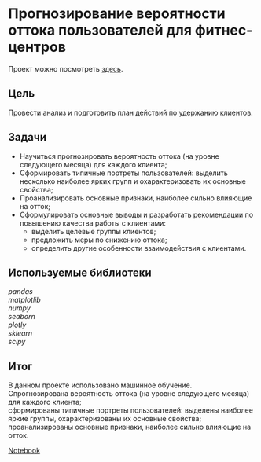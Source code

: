 #  Прогнозирование вероятности оттока пользователей для фитнес-центров

Проект можно посмотреть [здесь](https://nbviewer.jupyter.org/github/Alexandr-90/yandex-praktikum-projects/blob/master/gym-churn-prediction/gym-churn-prediction.ipynb).

## Цель

Провести анализ и подготовить план действий по удержанию клиентов.  

## Задачи

- Научиться прогнозировать вероятность оттока (на уровне следующего месяца) для каждого клиента;
- Сформировать типичные портреты пользователей: выделить несколько наиболее ярких групп и охарактеризовать их основные свойства;
- Проанализировать основные признаки, наиболее сильно влияющие на отток;
- Сформулировать основные выводы и разработать рекомендации по повышению качества работы с клиентами:
  - выделить целевые группы клиентов;
  - предложить меры по снижению оттока;
  - определить другие особенности взаимодействия с клиентами.


## Используемые библиотеки

*pandas  
matplotlib  
numpy  
seaborn  
plotly  
sklearn  
scipy*

## Итог

В данном проекте использовано машинное обучение.  
Спрогнозирована вероятность оттока (на уровне следующего месяца) для каждого клиента;  
сформированы типичные портреты пользователей: выделены наиболее яркие группы, охарактеризованы их основные свойства;  
проанализированы основные признаки, наиболее сильно влияющие на отток.  

[Notebook](https://nbviewer.jupyter.org/github/Alexandr-90/yandex-praktikum-projects/blob/master/gym-churn-prediction/gym-churn-prediction.ipynb)
